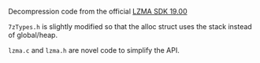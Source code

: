 Decompression code from the official [LZMA SDK 19.00](https://www.7-zip.org/sdk.html)

`7zTypes.h` is slightly modified so that the alloc struct uses the stack instead of
global/heap.

`lzma.c` and `lzma.h` are novel code to simplify the API.
